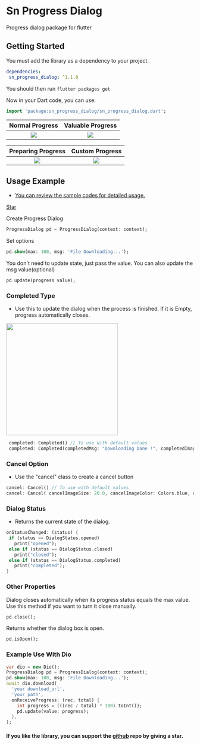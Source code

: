 # Sn Progress Dialog

Progress dialog package for flutter

## Getting Started

You must add the library as a dependency to your project.
```yaml
dependencies:
 sn_progress_dialog: ^1.1.0
```

You should then run `flutter packages get`

Now in your Dart code, you can use:

```dart
import 'package:sn_progress_dialog/sn_progress_dialog.dart';
```

 Normal Progress          |  Valuable Progress
:-------------------------:|:-------------------------:
![](https://github.com/emreesen27/Flutter-Progress-Dialog/blob/assets/normal.gif?raw=true) | ![](https://github.com/emreesen27/Flutter-Progress-Dialog/blob/assets/valuable.gif?raw=true)

 Preparing Progress          |  Custom Progress
:-------------------------:|:-------------------------:
![](https://github.com/emreesen27/Flutter-Progress-Dialog/blob/assets/preparing.gif?raw=true) | ![](https://github.com/emreesen27/Flutter-Progress-Dialog/blob/assets/custom.gif?raw=true)

## Usage Example

* [You can review the sample codes for detailed usage.](https://github.com/emreesen27/Flutter-Progress-Dialog/tree/master/example)

<!-- Place this tag where you want the button to render. -->
<a class="github-button" href="https://github.com/emreesen27/Flutter-Progress-Dialog" data-icon="octicon-star" aria-label="Star emreesen27/Flutter-Progress-Dialog on GitHub">Star</a>

Create Progress Dialog

```dart
ProgressDialog pd = ProgressDialog(context: context);
```
Set options

```dart
pd.show(max: 100, msg: 'File Downloading...');
```

You don't need to update state, just pass the value.
You can also update the msg value(optional)
 
```dart
pd.update(progress value);
```

### Completed Type
* Use this to update the dialog when the process is finished. If it is Empty, progress automatically closes.

<img src = "https://github.com/emreesen27/Flutter-Progress-Dialog/blob/assets/completed_type.png?raw=true" width=300>


```dart
 completed: Completed() // To use with default values
 completed: Completed(completedMsg: "Downloading Done !", completedImage: AssetImage("image path"), completionDelay: 2500)
```

### Cancel Option
* Use the "cancel" class to create a cancel button

```dart
cancel: Cancel() // To use with default values
cancel: Cancel( cancelImageSize: 20.0, cancelImageColor: Colors.blue, cancelImage: AssetImage("image path"), cancelClicked: () {})
```

### Dialog Status
* Returns the current state of the dialog.

```dart
onStatusChanged: (status) {
 if (status == DialogStatus.opened)
   print("opened");
 else if (status == DialogStatus.closed)
   print("closed");
 else if (status == DialogStatus.completed) 
   print("completed");
}
```

### Other Properties

Dialog closes automatically when its progress status equals the max value.
Use this method if you want to turn it close manually.

```dart
pd.close();
```
Returns whether the dialog box is open.

```dart
pd.isOpen();
```

### Example Use With Dio

```dart 
var dio = new Dio();
ProgressDialog pd = ProgressDialog(context: context);
pd.show(max: 100, msg: 'File Downloading...');
await dio.download(
  'your download_url',
  'your path',
  onReceiveProgress: (rec, total) {
    int progress = (((rec / total) * 100).toInt());
    pd.update(value: progress);
  },
);
```
#### If you like the library, you can support the [github](https://github.com/emreesen27/Flutter-Progress-Dialog) repo by giving a star.
